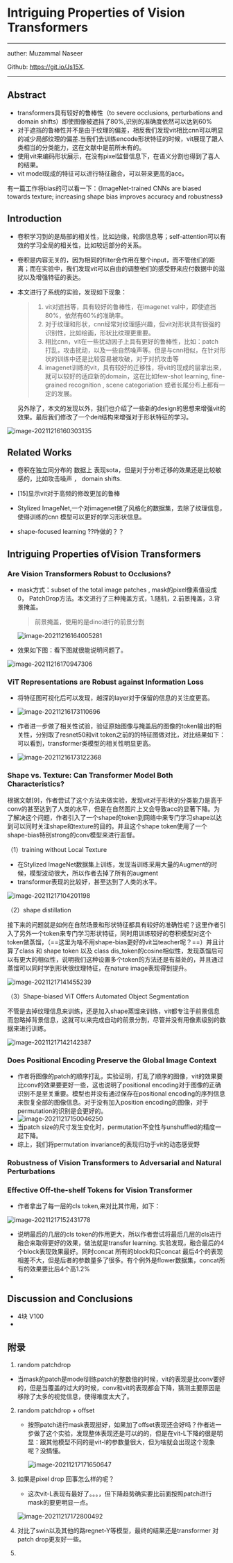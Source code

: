 # Intriguing Properties of Vision Transformers

>

---

auther: Muzammal Naseer

Github: https://git.io/Js15X.

---

## Abstract

- transformers具有较好的鲁棒性（to severe occlusions, perturbations and domain shifts）即使图像被遮挡了80%,识别的准确度依然可以达到60%
- 对于遮挡的鲁棒性并不是由于纹理的偏差，相反我们发现vit相比cnn可以明显的减少局部纹理的偏差.当我们去训练encode形状特征的时候，vit展现了跟人类相当的分类能力，这在文献中是前所未有的。
- 使用vit来编码形状展示，在没有pixel监督信息下，在语义分割也得到了喜人的结果。
- vit model现成的特征可以进行特征融合，可以带来更高的acc。

有一篇工作将bias的可以看一下：《ImageNet-trained CNNs are biased towards texture; increasing shape bias improves accuracy and robustness》



## Introduction

- 卷积学习到的是局部的相关性，比如边缘，轮廓信息等；self-attention可以有效的学习全局的相关性，比如较远部分的关系。

- 卷积是内容无关的，因为相同的filter会作用在整个input，而不管他们的距离；而在实验中，我们发现vit可以自由的调整他们的感受野来应付数据中的滋扰以及增强特征的表达。

- 本文进行了系统的实验，发现如下现象：

  > 1. vit对遮挡等，具有较好的鲁棒性，在imagenet val中，即使遮挡80%，依然有60%的准确率。
  > 2. 对于纹理和形状，cnn经常对纹理感兴趣，但vit对形状具有很强的识别性，比如绘画，形状比纹理更重要。
  > 3. 相比cnn，vit在一些扰动因子上具有更好的鲁棒性，比如：patch 打乱，攻击扰动，以及一些自然噪声等。但是与cnn相似，在针对形状的训练中还是比较容易被攻破，对于对抗攻击等
  > 4. imagenet训练的vit，具有较好的迁移性，将vit的现成的层拿出来，就可以较好的适应新的domain，这在比如few-shot learning, fine-grained recognition ,  scene categoriation 或者长尾分布上都有一定的发展。

  另外除了，本文的发现以外，我们也介绍了一些新的design的思想来增强vit的效果。最后我们修改了一个deit结构来增强对于形状特征的学习。

![image-20211216160303135](..\..\images\image-20211216160303135.png)



## Related Works

- 卷积在独立同分布的 数据上 表现sota，但是对于分布迁移的效果还是比较敏感的，比如攻击噪声 ， domain shifts.

- [15]显示vit对于高频的修改更加的鲁棒

- Stylized ImageNet,一个对imagenet做了风格化的数据集，去除了纹理信息，使得训练的cnn 模型可以更好的学习形状信息。
- shape-focused learning ??咋做的？？

## Intriguing Properties ofVision Transformers

### Are Vision Transformers Robust to Occlusions?

- mask方式：subset of the total image patches , mask的pixel像素值设成0， PatchDrop方法。本文进行了三种掩盖方式，1.随机，2.前景掩盖，3.背景掩盖。

  > 前景掩盖，使用的是dino进行的前景分割

  ![image-20211216164005281](..\..\images\image-20211216164005281.png)

  

- 效果如下图：看下图就很能说明问题了。

![image-20211216170947306](..\..\images\image-20211216170947306.png)



### ViT Representations are Robust against Information Loss

- 将特征图可视化后可以发现，越深的layer对于保留的信息的关注度更高。
- ![image-20211216173110696](..\..\images\image-20211216173110696.png)
- 作者进一步做了相关性试验，验证原始图像与掩盖后的图像的token输出的相关性，分别取了resnet50和vit token之前的的特征图做对比，对比结果如下：可以看到，transformer类模型的相关性明显更高。

- ![image-20211216173122368](..\..\images\image-20211216173122368.png)

###  Shape vs. Texture: Can Transformer Model Both Characteristics?

​       根据文献[9]，作者尝试了这个方法来做实验，发现vit对于形状的分类能力是高于conv的甚至达到了人类的水平，但是在自然图片上又会导致acc的显著下降。为了解决这个问题，作者引入了一个shape的token到网络中来专门学习shape以达到可以同时关注shape和texture的目的。并且这个shape token使用了一个shape-bias特别strong的conv模型来进行监督。

（1）training without Local Texture

- 在Stylized ImageNet数据集上训练，发现当训练采用大量的Augment的时候，模型波动很大，所以作者去掉了所有的augment
- transformer表现的比较好，甚至达到了人类的水平。

![image-20211217104201198](..\..\images\image-20211217104201198.png)

（2）shape distillation

​        接下来的问题就是如何在自然场景和形状特征都具有较好的准确性呢？这里作者引入了另外一个token来专门学习形状特征，同时用训练较好的卷积模型对这个token做蒸馏，（==这里为啥不用shape-bias更好的vit当teacher呢？==）并且计算了class 和 shape token 以及 class dis_token的cosine相似性，发现蒸馏后可以有更大的相似性，说明我们这种设置多个token的方法还是有益处的，并且通过蒸馏可以同时学到形状很纹理特征，在nature image表现得到提升。

![image-20211217141455239](..\..\images\image-20211217141455239.png)

（3）Shape-biased ViT Offers Automated Object Segmentation

​             不管是去掉纹理信息来训练，还是加入shape蒸馏来训练，vit都专注于前景信息而忽略掉背景信息，这就可以来完成自动的前景分割，尽管并没有用像素级别的数据来进行训练。

![image-20211217142142387](..\..\images\image-20211217142142387.png)





### Does Positional Encoding Preserve the Global Image Context

- 作者将图像的patch的顺序打乱，实验证明，打乱了顺序的图像，vit的效果要比conv的效果要更好一些，这也说明了positional encoding对于图像的正确识别不是至关重要。模型也并没有通过保存在positional encoding的序列信息来恢复全部的图像信息。对于没有加入position encoding的图像，对于permutation的识别是会更好的。
- ![image-20211217150046250](..\..\images\image-20211217150046250.png)
- 当patch size的尺寸发生变化时，permutation不变性与unshuffled的精度一起下降。
- 综上，我们将permutation invariance的表现归功于vit的动态感受野

### Robustness of Vision Transformers to Adversarial and Natural Perturbations

### Effective Off-the-shelf Tokens for Vision Transformer

- 作者拿出了每一层的cls token,来对比其作用，如下：

![image-20211217152431778](..\..\images\image-20211217152431778.png)

- 说明最后的几层的cls token的作用更大，所以作者尝试将最后几层的cls进行融合来取得更好的效果，做法就是transfer learning. 实验发现，融合最后的4个block表现效果最好。同时concat 所有的block和只concat 最后4个的表现相差不大，但是后者的参数量多了很多。有个例外是flower数据集，concat所有的效果要比后4个高1.2%
- 

## Discussion and Conclusions

- 4块 V100
- 

## 附录

1. random patchdrop
   
- 当mask的patch是model训练patch的整数倍的时候，vit的表现是比conv要好的，但是当覆盖的过大的时候，conv和vit的表现都会下降，猜测主要原因是移除了太多的视觉信息，使得难度太大了。
   
2. random patchdrop + offset

   - 按照patch进行mask表现挺好，如果加了offset表现还会好吗？作者进一步做了这个实验，发现整体表现还是可以的的，但是在vit-L下降的很是明显：跟其他模型不同的是vit-l的参数量很大，但为啥就会出现这个现象呢？没搞懂。

     ![image-20211217171650647](..\..\images\image-20211217171650647.png)

3. 如果是pixel drop 回事怎么样的呢？

   - 这次vit-L表现有最好了。。。，但下降趋势确实要比前面按照patch进行mask的要更明显一点。

   ![image-20211217172800492](..\..\images\image-20211217172800492.png)

4. 对比了swin以及其他的路regnet-Y等模型，最终的结果还是transformer 对patch drop更友好一些。
5. 